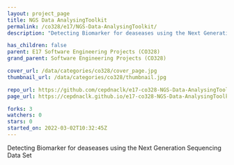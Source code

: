```yaml
---
layout: project_page
title: NGS Data AnalysingToolkit
permalink: /co328/e17/NGS-Data-AnalysingToolkit/
description: "Detecting Biomarker for deaseases using the Next Generation Sequencing Data Set"

has_children: false
parent: E17 Software Engineering Projects (CO328)
grand_parent: Software Engineering Projects (CO328)

cover_url: /data/categories/co328/cover_page.jpg
thumbnail_url: /data/categories/co328/thumbnail.jpg

repo_url: https://github.com/cepdnaclk/e17-co328-NGS-Data-AnalysingToolkit
page_url: https://cepdnaclk.github.io/e17-co328-NGS-Data-AnalysingToolkit

forks: 3
watchers: 0
stars: 0
started_on: 2022-03-02T10:32:45Z
---
```

Detecting Biomarker for deaseases using the Next Generation Sequencing Data Set

